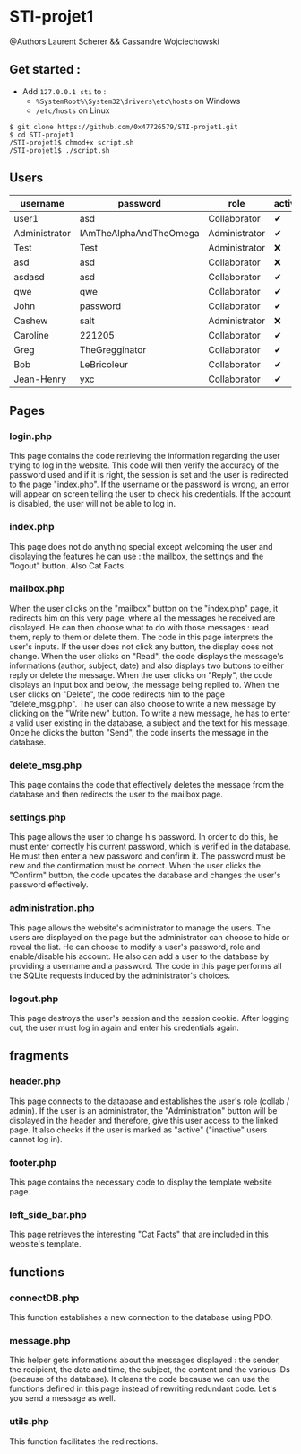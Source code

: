 # STI-projet1

@Authors Laurent Scherer && Cassandre Wojciechowski
 

## Get started : 

* Add `127.0.0.1 sti` to : 
  * `%SystemRoot%\System32\drivers\etc\hosts` on Windows
  * `/etc/hosts` on Linux

`$ git clone https://github.com/0x47726579/STI-projet1.git` <br>
`$ cd STI-projet1` <br>
`/STI-projet1$ chmod+x script.sh` <br>
`/STI-projet1$ ./script.sh` <br>
    

## Users

| username  | password  | role  | active  |
|---|---|---|---|
| user1  | asd  | Collaborator  | ✔
Administrator|IAmTheAlphaAndTheOmega|Administrator| ✔
Test|Test|Administrator| ❌
asd|asd|Collaborator| ❌
asdasd|asd|Collaborator| ✔
qwe|qwe|Collaborator| ✔
John|password|Collaborator| ✔
Cashew|salt|Administrator| ❌
Caroline|221205|Collaborator| ✔
Greg|TheGregginator|Collaborator| ✔
Bob|LeBricoleur|Collaborator| ✔
Jean-Henry|yxc|Collaborator| ✔

## Pages

### **login.php**

This page contains the code retrieving the information regarding the user trying to log in the website. This code will then verify the accuracy of the password used and if it is right, the session is set and the user is redirected to the page "index.php". If the username or the password is wrong, an error will appear on screen telling the user to check his credentials. If the account is disabled, the user will not be able to log in. 

### **index.php**

This page does not do anything special except welcoming the user and displaying the features he can use : the mailbox, the settings and the "logout" button.
Also Cat Facts.

### **mailbox.php**

When the user clicks on the "mailbox" button on the "index.php" page, it redirects him on this very page, where all the messages he received are displayed. He can then choose what to do with those messages : read them, reply to them or delete them. 
The code in this page interprets the user's inputs. If the user does not click any button, the display does not change.
When the user clicks on "Read", the code displays the message's informations (author, subject, date) and also displays two buttons to either reply or delete the message. When the user clicks on "Reply", the code displays an input box and below, the message being replied to. When the user clicks on "Delete", the code redirects him to the page "delete_msg.php". 
The user can also choose to write a new message by clicking on the "Write new" button. To write a new message, he has to enter a valid user existing in the database, a subject and the text for his message. Once he clicks the button "Send", the code inserts the message in the database. 

### **delete_msg.php**

This page contains the code that effectively deletes the message from the database and then redirects the user to the mailbox page.

### **settings.php**

This page allows the user to change his password. In order to do this, he must enter correctly his current password, which is verified in the database. He must then enter a new password and confirm it. The password must be new and the confirmation must be correct. When the user clicks the "Confirm" button, the code updates the database and changes the user's password effectively.

### **administration.php**

This page allows the website's administrator to manage the users. The users are displayed on the page but the administrator can choose to hide or reveal the list. He can choose to modify a user's password, role and enable/disable his account. He also can add a user to the database by providing a username and a password.
The code in this page performs all the SQLite requests induced by the administrator's choices. 

### **logout.php**

This page destroys the user's session and the session cookie. After logging out, the user must log in again and enter his credentials again. 

## **fragments**

### **header.php**

  This page connects to the database and establishes the user's role (collab / admin). If the user is an administrator, the "Administration" button will be displayed in the header and therefore, give this user access to the linked page.  It also checks if the user is marked as "active" ("inactive" users cannot log in). 

### **footer.php**

  This page contains the necessary code to display the template website page.

### **left_side_bar.php**

  This page retrieves the interesting "Cat Facts" that are included in this website's template.

## **functions**

### **connectDB.php**

  This function establishes a new connection to the database using PDO. 

### **message.php**

This helper gets informations about the messages displayed : the sender, the recipient, the date and time, the subject, the content and the various IDs (because of the database). It cleans the code because we can use the functions defined in this page instead of rewriting redundant code.
  Let's you send a message as well.

### **utils.php**

  This function facilitates the redirections. 
